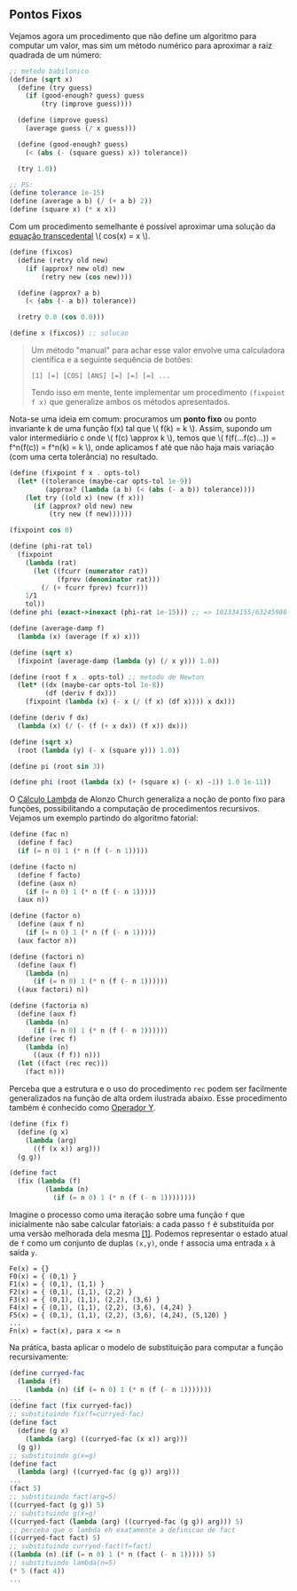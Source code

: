 ## Pontos Fixos

Vejamos agora um procedimento que não define um algoritmo para computar um valor, mas sim um método numérico para aproximar a raíz quadrada de um número:

```scheme
;; metodo babilonico
(define (sqrt x)
  (define (try guess)
    (if (good-enough? guess) guess
        (try (improve guess))))

  (define (improve guess)
    (average guess (/ x guess)))

  (define (good-enough? guess)
    (< (abs (- (square guess) x)) tolerance))

  (try 1.0))
```

```scheme
;; PS:
(define tolerance 1e-15)
(define (average a b) (/ (+ a b) 2))
(define (square x) (* x x))
```

Com um procedimento semelhante é possível aproximar uma solução da [equação transcedental](https://en.wikipedia.org/wiki/Transcendental_equation) \\( cos(x) = x \\).

```scheme
(define (fixcos)
  (define (retry old new)
    (if (approx? new old) new
        (retry new (cos new))))

  (define (approx? a b)
    (< (abs (- a b)) tolerance))

  (retry 0.0 (cos 0.0)))

(define x (fixcos)) ;; solucao
```

> Um método "manual" para achar esse valor envolve uma calculadora científica e a seguinte sequência de botões:
>
> ```plaintext
> [1] [=] [COS] [ANS] [=] [=] [=] ...
> ```
>
> Tendo isso em mente, tente implementar um procedimento `(fixpoint f x)` que generalize ambos os métodos apresentados.

Nota-se uma ideia em comum: procuramos um **ponto fixo** ou ponto invariante k de uma função f(x) tal que \\( f(k) = k \\).
Assim, supondo um valor intermediário c onde \\( f(c) \approx k \\), temos que \\( f(f(...f(c)...)) = f^n(f(c)) = f^n(k) = k \\), onde aplicamos f até que não haja mais variação (com uma certa tolerância) no resultado.

```scheme
(define (fixpoint f x . opts-tol)
  (let* ((tolerance (maybe-car opts-tol 1e-9))
         (approx? (lambda (a b) (< (abs (- a b)) tolerance))))
    (let try ((old x) (new (f x)))
      (if (approx? old new) new
          (try new (f new))))))
```

```scheme
(fixpoint cos 0)

(define (phi-rat tol)
  (fixpoint
    (lambda (rat)
      (let ((fcurr (numerator rat))
            (fprev (denominator rat)))
        (/ (+ fcurr fprev) fcurr)))
    1/1
    tol))
(define phi (exact->inexact (phi-rat 1e-15))) ;; => 102334155/63245986 = fib(40)/fib(39)

(define (average-damp f)
  (lambda (x) (average (f x) x)))

(define (sqrt x)
  (fixpoint (average-damp (lambda (y) (/ x y))) 1.0))

(define (root f x . opts-tol) ;; metodo de Newton
  (let* ((dx (maybe-car opts-tol 1e-8))
         (df (deriv f dx)))
    (fixpoint (lambda (x) (- x (/ (f x) (df x)))) x dx)))

(define (deriv f dx)
  (lambda (x) (/ (- (f (+ x dx)) (f x)) dx)))

(define (sqrt x)
  (root (lambda (y) (- x (square y))) 1.0))

(define pi (root sin 3))

(define phi (root (lambda (x) (+ (square x) (- x) -1)) 1.0 1e-11))
```

O [Cálculo Lambda](https://en.wikipedia.org/wiki/Lambda_calculus) de Alonzo Church generaliza a noção de ponto fixo para funções, possibilitando a computação de procedimentos recursivos.
Vejamos um exemplo partindo do algoritmo fatorial:

```scheme
(define (fac n)
  (define f fac)
  (if (= n 0) 1 (* n (f (- n 1)))))

(define (facto n)
  (define f facto)
  (define (aux n)
    (if (= n 0) 1 (* n (f (- n 1)))))
  (aux n))

(define (factor n)
  (define (aux f n)
    (if (= n 0) 1 (* n (f (- n 1)))))
  (aux factor n))

(define (factori n)
  (define (aux f)
    (lambda (n)
      (if (= n 0) 1 (* n (f (- n 1))))))
  ((aux factori) n))

(define (factoria n)
  (define (aux f)
    (lambda (n)
      (if (= n 0) 1 (* n (f (- n 1))))))
  (define (rec f)
    (lambda (n)
      ((aux (f f)) n)))
  (let ((fact (rec rec)))
    (fact n)))
```

Perceba que a estrutura e o uso do procedimento `rec` podem ser facilmente generalizados na função de alta ordem ilustrada abaixo.
Esse procedimento também é conhecido como [Operador Y](https://en.wikipedia.org/wiki/Fixed-point_combinator#Y_combinator).

```scheme
(define (fix f)
  (define (g x)
    (lambda (arg)
      ((f (x x)) arg)))
  (g g))
```

```scheme
(define fact
  (fix (lambda (f)
         (lambda (n)
           (if (= n 0) 1 (* n (f (- n 1))))))))
```

Imagine o processo como uma iteração sobre uma função `f` que inicialmente não sabe calcular fatoriais: a cada passo `f` é substituída por uma versão melhorada dela mesma [[1]](https://en.wikipedia.org/wiki/Denotational_semantics).
Podemos representar o estado atual de `f` como um conjunto de duplas `(x,y)`, onde `f` associa uma entrada `x` à saída `y`.

```plaintext
Fe(x) = {}
F0(x) = { (0,1) }
F1(x) = { (0,1), (1,1) }
F2(x) = { (0,1), (1,1), (2,2) }
F3(x) = { (0,1), (1,1), (2,2), (3,6) }
F4(x) = { (0,1), (1,1), (2,2), (3,6), (4,24) }
F5(x) = { (0,1), (1,1), (2,2), (3,6), (4,24), (5,120) }
...
Fn(x) = fact(x), para x <= n
```

Na prática, basta aplicar o modelo de substituição para computar a função recursivamente:

```scheme
(define curryed-fac
  (lambda (f)
    (lambda (n) (if (= n 0) 1 (* n (f (- n 1)))))))
...
(define fact (fix curryed-fac))
;; substituindo fix(f=curryed-fac)
(define fact
  (define (g x)
    (lambda (arg) ((curryed-fac (x x)) arg)))
  (g g))
;; substituindo g(x=g)
(define fact
  (lambda (arg) ((curryed-fac (g g)) arg)))
...
(fact 5)
;; substituindo fact(arg=5)
((curryed-fact (g g)) 5)
;; substituindo g(x=g)
((curryed-fact (lambda (arg) ((curryed-fac (g g)) arg))) 5)
;; perceba que o lambda eh exatamente a definicao de fact
((curryed-fact fact) 5)
;; substituindo curryed-fact(f=fact)
((lambda (n) (if (= n 0) 1 (* n (fact (- n 1))))) 5)
;; substituindo lambda(n=5)
(* 5 (fact 4))
...
```
